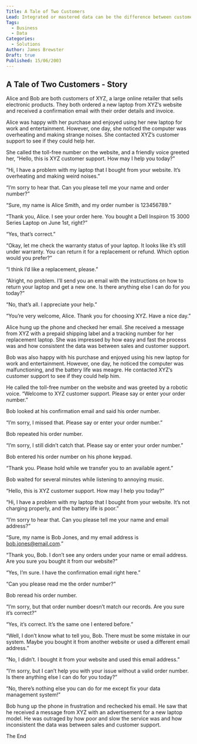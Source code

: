```yaml
---
Title: A Tale of Two Customers
Lead: Integrated or mastered data can be the difference between customer success of failure.
Tags:
  - Business
  - Data
Categories:
  - Solutions
Author: James Brewster
Draft: true
Published: 15/06/2003
---
```

## A Tale of Two Customers - Story

Alice and Bob are both customers of XYZ, a large online retailer that sells electronic products. They both ordered a new laptop from XYZ’s website and received a confirmation email with their order details and invoice.

Alice was happy with her purchase and enjoyed using her new laptop for work and entertainment. However, one day, she noticed the computer was overheating and making strange noises. She contacted XYZ’s customer support to see if they could help her.

She called the toll-free number on the website, and a friendly voice greeted her, “Hello, this is XYZ customer support. How may I help you today?”

“Hi, I have a problem with my laptop that I bought from your website. It’s overheating and making weird noises.”

“I’m sorry to hear that. Can you please tell me your name and order number?”

“Sure, my name is Alice Smith, and my order number is 123456789.”

“Thank you, Alice. I see your order here. You bought a Dell Inspiron 15 3000 Series Laptop on June 1st, right?”

“Yes, that’s correct.”

“Okay, let me check the warranty status of your laptop. It looks like it’s still under warranty. You can return it for a replacement or refund. Which option would you prefer?”

“I think I’d like a replacement, please.”

“Alright, no problem. I’ll send you an email with the instructions on how to return your laptop and get a new one. Is there anything else I can do for you today?”

“No, that’s all. I appreciate your help.”

“You’re very welcome, Alice. Thank you for choosing XYZ. Have a nice day.”

Alice hung up the phone and checked her email. She received a message from XYZ with a prepaid shipping label and a tracking number for her replacement laptop. She was impressed by how easy and fast the process was and how consistent the data was between sales and customer support.

Bob was also happy with his purchase and enjoyed using his new laptop for work and entertainment. However, one day, he noticed the computer was malfunctioning, and the battery life was meagre. He contacted XYZ’s customer support to see if they could help him.

He called the toll-free number on the website and was greeted by a robotic voice. “Welcome to XYZ customer support. Please say or enter your order number.”

Bob looked at his confirmation email and said his order number.

“I’m sorry, I missed that. Please say or enter your order number.”

Bob repeated his order number.

“I’m sorry, I still didn’t catch that. Please say or enter your order number.”

Bob entered his order number on his phone keypad.

“Thank you. Please hold while we transfer you to an available agent.”

Bob waited for several minutes while listening to annoying music.

“Hello, this is XYZ customer support. How may I help you today?”

“Hi, I have a problem with my laptop that I bought from your website. It’s not charging properly, and the battery life is poor.”

“I’m sorry to hear that. Can you please tell me your name and email address?”

“Sure, my name is Bob Jones, and my email address is bob.jones@email.com.”

“Thank you, Bob. I don’t see any orders under your name or email address. Are you sure you bought it from our website?”

“Yes, I’m sure. I have the confirmation email right here.”

“Can you please read me the order number?”

Bob reread his order number.

“I’m sorry, but that order number doesn’t match our records. Are you sure it’s correct?”

“Yes, it’s correct. It’s the same one I entered before.”

“Well, I don’t know what to tell you, Bob. There must be some mistake in our system. Maybe you bought it from another website or used a different email address.”

“No, I didn’t. I bought it from your website and used this email address.”

“I’m sorry, but I can’t help you with your issue without a valid order number. Is there anything else I can do for you today?”

“No, there’s nothing else you can do for me except fix your data management system!”

Bob hung up the phone in frustration and rechecked his email. He saw that he received a message from XYZ with an advertisement for a new laptop model. He was outraged by how poor and slow the service was and how inconsistent the data was between sales and customer support.

The End